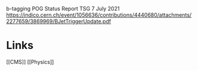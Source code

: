 
b-tagging POG Status Report TSG 7 July 2021
https://indico.cern.ch/event/1056636/contributions/4440680/attachments/2277659/3869969/BJetTriggerUpdate.pdf


# Links
[[CMS]]
[[Physics]]
